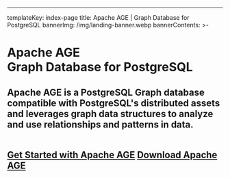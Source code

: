 ---
templateKey: index-page
title: Apache AGE | Graph Database for PostgreSQL
bannerImg: /img/landing-banner.webp
bannerContents: >-
  <h1 class="bannerHeader"><span>Apache AGE</span></br>
  Graph Database for PostgreSQL</h1>

  <h2 class="bannercontnet"><span>
  Apache AGE is a PostgreSQL Graph database compatible with PostgreSQL's distributed assets and leverages graph data structures to analyze and use relationships and patterns in data.
  </span> <br/>
  <br>

  <a href="/getstarted/quickstart"  >Get Started with Apache AGE</a>
  <a href="/download" >Download Apache AGE</a>
